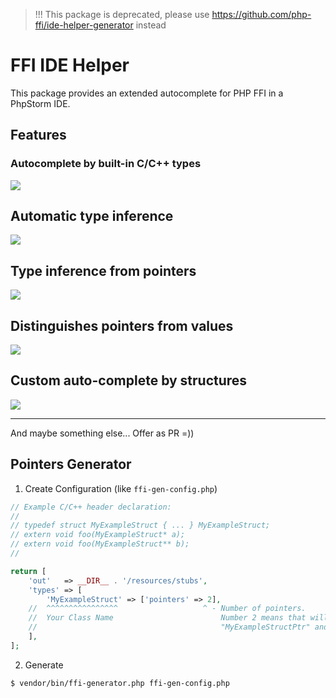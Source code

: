 > !!! This package is deprecated, please use https://github.com/php-ffi/ide-helper-generator instead

# FFI IDE Helper

This package provides an extended autocomplete for PHP FFI in a PhpStorm IDE.

## Features

### Autocomplete by built-in C/C++ types

![](https://habrastorage.org/webt/4i/9g/h2/4i9gh25nnoj_l5u8dpnyt3vdvco.png)

## Automatic type inference

![](https://habrastorage.org/webt/vy/rm/g_/vyrmg_3udkrqsp4sl_xfcxdgmby.png)

## Type inference from pointers

![](https://habrastorage.org/webt/bl/bs/mr/blbsmrxybpvt-dpz2mfo6xvs3ba.png)

## Distinguishes pointers from values

![](https://habrastorage.org/webt/6n/lz/2y/6nlz2yz74jpwr5w1gtpehnsgnri.png)

## Custom auto-complete by structures

![](https://habrastorage.org/webt/7v/92/jo/7v92jojfqtbrjkqpbcv5j97bfhi.png)

-----

And maybe something else... Offer as PR =))

## Pointers Generator

1) Create Configuration (like `ffi-gen-config.php`)

```php
// Example C/C++ header declaration:
//
// typedef struct MyExampleStruct { ... } MyExampleStruct;
// extern void foo(MyExampleStruct* a);
// extern void foo(MyExampleStruct** b);
// 

return [
    'out'   => __DIR__ . '/resources/stubs',
    'types' => [
        'MyExampleStruct' => ['pointers' => 2],
    //  ^^^^^^^^^^^^^^^^                   ^ - Number of pointers.
    //  Your Class Name                        Number 2 means that will be created
    //                                         "MyExampleStructPtr" and "MyExampleStructPtrPtr" pointers
    ],
];
```

2) Generate 

```sh
$ vendor/bin/ffi-generator.php ffi-gen-config.php
```
